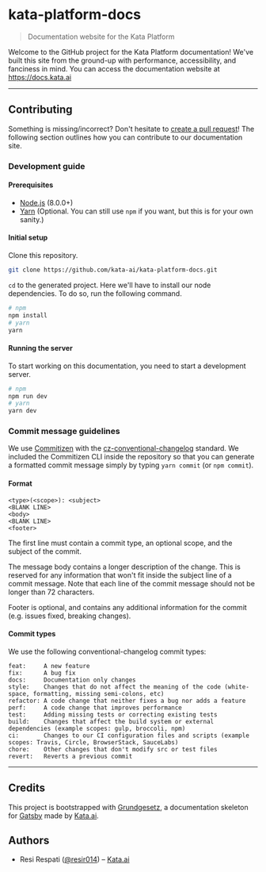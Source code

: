# kata-platform-docs

> Documentation website for the Kata Platform

Welcome to the GitHub project for the Kata Platform documentation! We've built this site from the ground-up with performance, accessibility, and fanciness in mind. You can access the documentation website at https://docs.kata.ai

---

## Contributing

Something is missing/incorrect? Don't hesitate to [create a pull request](https://github.com/kata-ai/kata-platform-docs/pulls)! The following section outlines how you can contribute to our documentation site.

### Development guide

#### Prerequisites

- [Node.js](https://nodejs.org/en/) (8.0.0+)
- [Yarn](https://yarnpkg.com) (Optional. You can still use `npm` if you want, but this is for your own sanity.)

#### Initial setup

Clone this repository.

```bash
git clone https://github.com/kata-ai/kata-platform-docs.git
```

`cd` to the generated project. Here we'll have to install our node dependencies. To do so, run the following command.

```bash
# npm
npm install
# yarn
yarn
```

#### Running the server

To start working on this documentation, you need to start a development server.

```bash
# npm
npm run dev
# yarn
yarn dev
```

### Commit message guidelines

We use [Commitizen](https://github.com/commitizen/cz-cli) with the [cz-conventional-changelog](https://github.com/commitizen/cz-conventional-changelog) standard. We included the Commitizen CLI inside the repository so that you can generate a formatted commit message simply by typing `yarn commit` (or `npm commit`).

#### Format

```
<type>(<scope>): <subject>
<BLANK LINE>
<body>
<BLANK LINE>
<footer>
```

The first line must contain a commit type, an optional scope, and the subject of the commit.

The message body contains a longer description of the change. This is reserved for any information that won't fit inside the subject line of a commit message. Note that each line of the commit message should not be longer than 72 characters.

Footer is optional, and contains any additional information for the commit (e.g. issues fixed, breaking changes).

#### Commit types

We use the following conventional-changelog commit types:

```
feat:     A new feature
fix:      A bug fix
docs:     Documentation only changes
style:    Changes that do not affect the meaning of the code (white-space, formatting, missing semi-colons, etc)
refactor: A code change that neither fixes a bug nor adds a feature
perf:     A code change that improves performance
test:     Adding missing tests or correcting existing tests
build:    Changes that affect the build system or external dependencies (example scopes: gulp, broccoli, npm)
ci:       Changes to our CI configuration files and scripts (example scopes: Travis, Circle, BrowserStack, SauceLabs)
chore:    Other changes that don't modify src or test files
revert:   Reverts a previous commit
```

---

## Credits

This project is bootstrapped with [Grundgesetz](https://github.com/kata-ai/grundgesetz-skeleton), a documentation skeleton for [Gatsby](https://www.gatsbyjs.org/) made by [Kata.ai](https://kata.ai).

## Authors

- Resi Respati ([@resir014](https://twitter.com/resir014)) – [Kata.ai](https://kata.ai)
